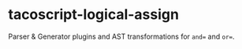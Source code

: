 tacoscript-logical-assign
===

Parser & Generator plugins and AST transformations for `and=` and `or=`.
